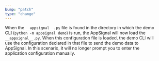 ```yaml
---
bump: "patch"
type: "change"
---
```


When the `__appsignal__.py` file is found in the directory in which the demo CLI (`python -m appsignal demo`) is run, the AppSignal will now load the `__appsignal__.py`. When this configuration file is loaded, the demo CLI will use the configuration declared in that file to send the demo data to AppSignal. In this scenario, it will no longer prompt you to enter the application configuration manually.
